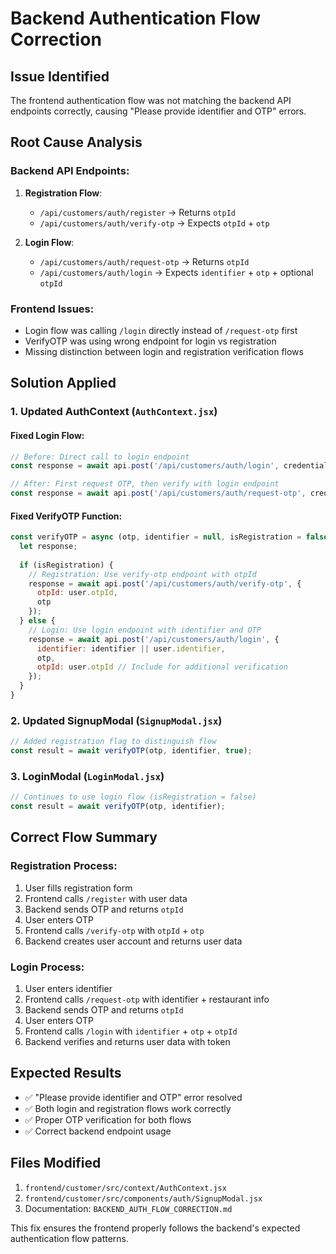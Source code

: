 # Backend Authentication Flow Correction

## Issue Identified
The frontend authentication flow was not matching the backend API endpoints correctly, causing "Please provide identifier and OTP" errors.

## Root Cause Analysis

### Backend API Endpoints:
1. **Registration Flow**:
   - `/api/customers/auth/register` → Returns `otpId`
   - `/api/customers/auth/verify-otp` → Expects `otpId` + `otp`

2. **Login Flow**:
   - `/api/customers/auth/request-otp` → Returns `otpId` 
   - `/api/customers/auth/login` → Expects `identifier` + `otp` + optional `otpId`

### Frontend Issues:
- Login flow was calling `/login` directly instead of `/request-otp` first
- VerifyOTP was using wrong endpoint for login vs registration
- Missing distinction between login and registration verification flows

## Solution Applied

### 1. Updated AuthContext (`AuthContext.jsx`)

#### Fixed Login Flow:
```javascript
// Before: Direct call to login endpoint
const response = await api.post('/api/customers/auth/login', credentials);

// After: First request OTP, then verify with login endpoint
const response = await api.post('/api/customers/auth/request-otp', credentials);
```

#### Fixed VerifyOTP Function:
```javascript
const verifyOTP = async (otp, identifier = null, isRegistration = false) => {
  let response;
  
  if (isRegistration) {
    // Registration: Use verify-otp endpoint with otpId
    response = await api.post('/api/customers/auth/verify-otp', { 
      otpId: user.otpId,
      otp 
    });
  } else {
    // Login: Use login endpoint with identifier and OTP
    response = await api.post('/api/customers/auth/login', {
      identifier: identifier || user.identifier,
      otp,
      otpId: user.otpId // Include for additional verification
    });
  }
}
```

### 2. Updated SignupModal (`SignupModal.jsx`)
```javascript
// Added registration flag to distinguish flow
const result = await verifyOTP(otp, identifier, true);
```

### 3. LoginModal (`LoginModal.jsx`)
```javascript
// Continues to use login flow (isRegistration = false)
const result = await verifyOTP(otp, identifier);
```

## Correct Flow Summary

### Registration Process:
1. User fills registration form
2. Frontend calls `/register` with user data
3. Backend sends OTP and returns `otpId`
4. User enters OTP
5. Frontend calls `/verify-otp` with `otpId` + `otp`
6. Backend creates user account and returns user data

### Login Process:
1. User enters identifier
2. Frontend calls `/request-otp` with identifier + restaurant info
3. Backend sends OTP and returns `otpId`
4. User enters OTP
5. Frontend calls `/login` with `identifier` + `otp` + `otpId`
6. Backend verifies and returns user data with token

## Expected Results
- ✅ "Please provide identifier and OTP" error resolved
- ✅ Both login and registration flows work correctly
- ✅ Proper OTP verification for both flows
- ✅ Correct backend endpoint usage

## Files Modified
1. `frontend/customer/src/context/AuthContext.jsx`
2. `frontend/customer/src/components/auth/SignupModal.jsx`
3. Documentation: `BACKEND_AUTH_FLOW_CORRECTION.md`

This fix ensures the frontend properly follows the backend's expected authentication flow patterns.
